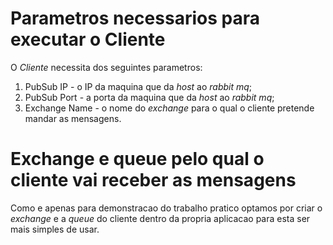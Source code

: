 # Parametros necessarios para executar o Cliente

O *Cliente* necessita dos seguintes parametros:
1. PubSub IP - o IP da maquina que da *host* ao *rabbit mq*;
2. PubSub Port - a porta da maquina que da *host* ao *rabbit mq*;
3. Exchange Name - o nome do *exchange* para o qual o cliente pretende mandar as mensagens.

# Exchange e queue pelo qual o cliente vai receber as mensagens

Como e apenas para demonstracao do trabalho pratico optamos por criar o *exchange* e a *queue* do cliente
dentro da propria aplicacao para esta ser mais simples de usar.
